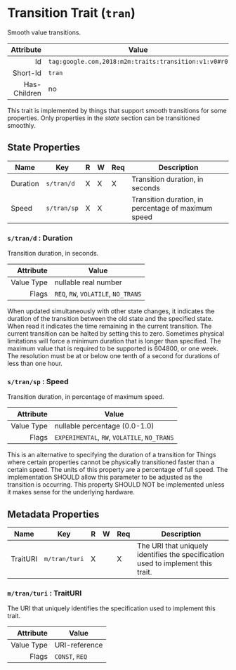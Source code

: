 # Transition Trait (`tran`)


Smooth value transitions.

| Attribute | Value |
|----:|-------------|
|  Id | `tag:google.com,2018:m2m:traits:transition:v1:v0#r0` |
| Short-Id | `tran` |
| Has-Children | no |

 This trait is implemented by things that support smooth transitions for some properties. Only properties in the *state* section can be transitioned smoothly.

## State Properties

| Name |  Key | R | W |  Req |  Description |
|-----|---|----|----|----|----|
| Duration | `s/tran/d` | X | X | X | Transition duration, in seconds |
| Speed | `s/tran/sp` | X | X |   | Transition duration, in percentage of maximum speed |

### `s/tran/d` : Duration

Transition duration, in seconds.

| Attribute | Value |
|----:|-------------|
| Value Type | nullable real number |
| Flags | `REQ`, `RW`, `VOLATILE`, `NO_TRANS`|

When updated simultaneously with other state changes, it indicates the duration of the transition between the old state and the specified state. When read it indicates the time remaining in the current transition. The current transition can be halted by setting this to zero. Sometimes physical limitations will force a minimum duration that is longer than specified. The maximum value that is required to be supported is 604800, or one week. The resolution must be at or below one tenth of a second for durations of less than one hour.

### `s/tran/sp` : Speed

Transition duration, in percentage of maximum speed.

| Attribute | Value |
|----:|-------------|
| Value Type | nullable percentage (0.0-1.0) |
| Flags | `EXPERIMENTAL`, `RW`, `VOLATILE`, `NO_TRANS`|

This is an alternative to specifying the duration of a transition for Things where certain properties cannot be physically transitioned faster than a certain speed. The units of this property are a percentage of full speed. The implementation SHOULD allow this parameter to be adjusted as the transition is occurring. This property SHOULD NOT be implemented unless it makes sense for the underlying hardware.

## Metadata Properties

| Name |  Key | R | W |  Req |  Description |
|-----|---|----|----|----|----|
| TraitURI | `m/tran/turi` | X |   | X | The URI that uniquely identifies the specification used to implement this trait. |

### `m/tran/turi` : TraitURI

The URI that uniquely identifies the specification used to implement this trait.

| Attribute | Value |
|----:|-------------|
| Value Type | URI-reference |
| Flags | `CONST`, `REQ`|

